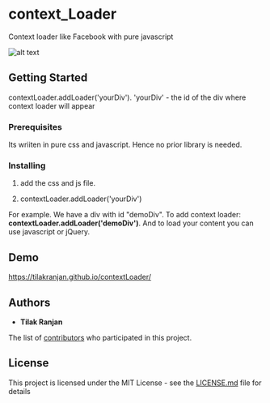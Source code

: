 # context_Loader
Context loader like Facebook with pure javascript

![alt text](http://url/to/img.png)

## Getting Started

contextLoader.addLoader('yourDiv'). 
'yourDiv' - the id of the div where context loader will appear

### Prerequisites

Its wriiten in pure css and javascript. Hence no prior library is needed.

### Installing

1. add the css and js file.
<link rel="stylesheet" href="css/contextLoader.min.css"> 

2. contextLoader.addLoader('yourDiv')

For example. 
We have a div with id "demoDiv". 
To add context loader:
    **contextLoader.addLoader('demoDiv')**. 
And to load your content you can use javascript or jQuery.

## Demo

https://tilakranjan.github.io/contextLoader/

## Authors

* **Tilak Ranjan**

The list of [contributors](https://github.com/your/project/contributors) who participated in this project.

## License

This project is licensed under the MIT License - see the [LICENSE.md](LICENSE.md) file for details
